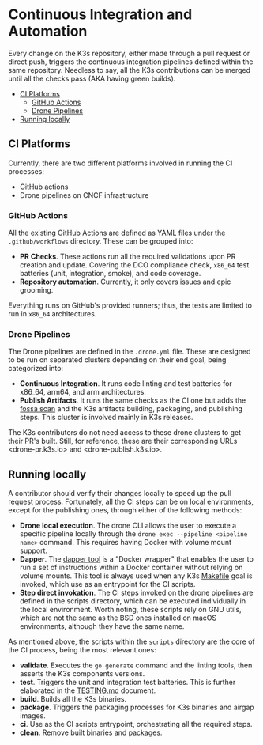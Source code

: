 # Continuous Integration and Automation

Every change on the K3s repository, either made through a pull request or direct push, triggers the continuous integration pipelines defined within the same repository. Needless to say, all the K3s contributions can be merged until all the checks pass (AKA having green builds).

- [CI Platforms](#ci-platforms)
  - [GitHub Actions](#github-actions)
  - [Drone Pipelines](#drone-pipelines)
- [Running locally](#running-locally)

## CI Platforms

Currently, there are two different platforms involved in running the CI processes:

- GitHub actions
- Drone pipelines on CNCF infrastructure

### GitHub Actions

All the existing GitHub Actions are defined as YAML files under the `.github/workflows` directory. These can be grouped into:

- **PR Checks**. These actions run all the required validations upon PR creation and update. Covering the DCO compliance check, `x86_64` test batteries (unit, integration, smoke), and code coverage.
- **Repository automation**. Currently, it only covers issues and epic grooming.

Everything runs on GitHub's provided runners; thus, the tests are limited to run in `x86_64` architectures.

### Drone Pipelines

The Drone pipelines are defined in the `.drone.yml` file. These are designed to be run on separated clusters depending  on their end goal, being categorized into:

- **Continuous Integration**. It runs code linting and test batteries for x86_64, arm64, and arm architectures.
- **Publish Artifacts**. It runs the same checks as the CI one but adds the [fossa scan](https://fossa.com/) and the K3s artifacts building, packaging, and publishing steps. This cluster is involved mainly in K3s releases.

The K3s contributors do not need access to these drone clusters to get their PR's built. Still, for reference, these are their corresponding URLs <drone-pr.k3s.io> and <drone-publish.k3s.io>.

## Running locally

A contributor should verify their changes locally to speed up the pull request process. Fortunately, all the CI steps can be on local environments, except for the publishing ones, through either of the following methods:

- **Drone local execution**. The drone CLI allows the user to execute a specific pipeline locally through the `drone exec --pipeline <pipeline name>` command. This requires having Docker with volume mount support.
- **Dapper**. The [dapper tool](https://github.com/rancher/dapper) is a "Docker wrapper" that enables the user to run a set of instructions within a Docker container without relying on volume mounts. This tool is always used when any K3s [Makefile](../../Makefile) goal is invoked, which use as an entrypoint for the CI scripts.
- **Step direct invokation**. The CI steps invoked on the drone pipelines are defined in the scripts directory, which can be executed individually in the local environment. Worth noting, these scripts rely on GNU utils, which are not the same as the BSD ones installed on macOS environments, although they have the same name.

As mentioned above, the scripts within the `scripts` directory are the core of the CI process, being the most relevant ones:

- **validate**. Executes the `go generate` command and the linting tools, then asserts the K3s components versions.
- **test**. Triggers the unit and integration test batteries. This is further elaborated in the [TESTING.md](../../tests/TESTING.md) document.
- **build**. Builds all the K3s binaries.
- **package**. Triggers the packaging processes for K3s binaries and airgap images.
- **ci**. Use as the CI scripts entrypoint, orchestrating all the required steps.
- **clean**. Remove built binaries and packages.
